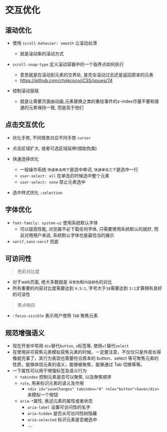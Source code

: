 
# 交互优化

## 滚动优化

+ 使用 `scroll-behavior: smooth` 让滚动丝滑
  + 就是滚动条的滚动方式
+ `scroll-snap-type` 定义滚动容器中的一个临界点如何执行
  + 意思就是在滚动到元素的交界处, 是完全滚动过去还是返回原来的元素
  + https://github.com/chokcoco/iCSS/issues/74

+ 控制滚动层级
  + 就是让需要页面由动画,元素替换之类的重绘事件的z-index尽量不要和普通的元素保持一致, 而是高于他们

## 点击交互优化
  + 优化手势, 不同情景对应不同手势 `cursor`

  + 点击区域扩大, 或者可选区域延伸(借助伪类)

  + 快速选择优化
    + 一般操作系统 `快速单击两下`是选中单词, `快速单击三下`是选中一行
    + `user-select: all` 在单击的时候选中整个元素
    + `user-select: none` 禁止元素选中
  + 选中样式优化 `:selection`

## 字体优化

  + `font-family: system-ui` 使用系统默认字体
    + 可以提高性能, 浏览器不必下载任何字体, 只需要使用系统默认的就好, 而且对用用户来说, 系统默认字体也是最恰当的展示
  + `serif`, `sans-serif` 兜底

## 可访问性
> 色彩对比度

+ 对于web页面, 绝大多数就是 `背景色`和`内容颜色`的对比
+ 所有重要的内容对比度需要达到 `4.5:1`, 字号大于`18`需要达到 `3:1`才算拥有良好的可读性

> 焦点响应

+ `:focus-visible` 表示用户使用 `TAB` 聚焦元素

## 规范增强语义

+ 现在开发中常用 `div`替代`button`, `a`标签等, 使用`ul`替代`select`
+ 在使用非可获焦元素模拟获焦元素的时候，一定要注意，不仅仅只是外观长得像就完事了，其行为表现也需要符合原本的 button、select 等可聚焦元素的性质，能够体现元素的语义，能够被聚焦，能够通过 Tab 切换等等。
+ 一下属性可以用于增强标签及语义行为
  + `tabindex` 控制元素是否可以聚焦, 以及聚焦顺序
  + `role`, 用来标识元素的语义及作用
    + `<div id="saveChanges" tabindex="0" role="button">Save</div>` 来模拟一个按钮
  + `aria-*`属性, 表述元素的属性或者状态
    + `aria-label` 设置可访问性的名字
    + `aria-hidden` 是否从可访问性树隐藏
    + `aria-selected` 标识元素是否被选中
    + ....